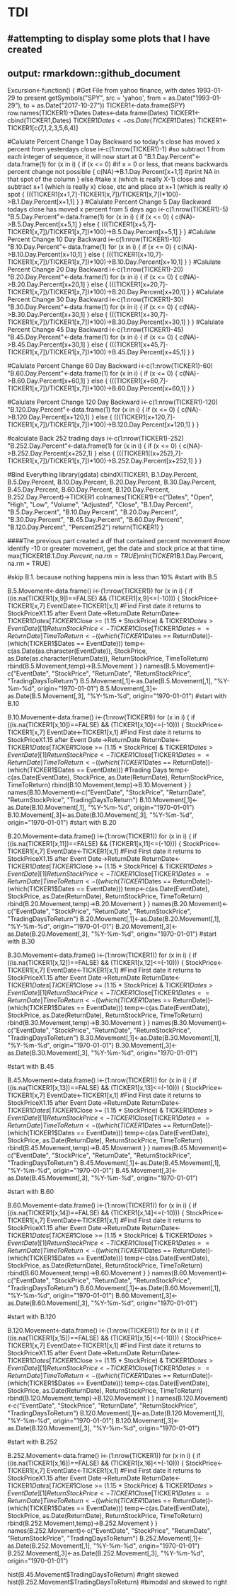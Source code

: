 # TDI
#attempting to display some plots that I have created
---------------
output: rmarkdown::github_document
-----------------
Excursion<-function()
{
  #Get File from yahoo finance, with dates 1993-01-29 to present
  getSymbols("SPY", src = 'yahoo', from = as.Date("1993-01-29"), to = as.Date("2017-10-27"))
  TICKER1<-data.frame(SPY)
  row.names(TICKER1)->Dates
  Dates<-data.frame(Dates)
  TICKER1<-cbind(TICKER1,Dates)
  TICKER1$Dates<-as.Date(TICKER1$Dates)
  TICKER1<-TICKER1[c(7,1,2,3,5,6,4)]
  
  #Calulate Percent Change 1 Day Backward so today's close has moved x percent from yesterdays close
  i<-c(1:nrow(TICKER1)-1) #so subtract 1 from each integer of sequence, it will now start at 0
  "B.1.Day.Percent"<-data.frame(1)
  for (x in i)
  {
    if (x <= 0) #if x = 0 or less, that means backwards percent change not possible
    {
      c(NA)->B.1.Day.Percent[x+1,1] #print NA in that spot of the column
    }
    else #take x (which is really X-1) close and subtract x+1 (which is really x) close, etc and place at x+1 (which is really x) spot
    {
      (((TICKER1[x+1,7]-TICKER1[x,7])/TICKER1[x,7])*100)->B.1.Day.Percent[x+1,1] 
    }
  }
  #Calulate Percent Change 5 Day Backward todays close has moved x percent from 5 days ago
  i<-c(1:nrow(TICKER1)-5)
  "B.5.Day.Percent"<-data.frame(1)
  for (x in i)
  {
    if (x <= 0)
    {
      c(NA)->B.5.Day.Percent[x+5,1] 
    }
    else
    {
      (((TICKER1[x+5,7]-TICKER1[x,7])/TICKER1[x,7])*100)->B.5.Day.Percent[x+5,1]
    }
  }
  #Calulate Percent Change 10 Day Backward
  i<-c(1:nrow(TICKER1)-10)
  "B.10.Day.Percent"<-data.frame(1)
  for (x in i)
  {
    if (x <= 0)
    {
      c(NA)->B.10.Day.Percent[x+10,1] 
    }
    else
    {
      (((TICKER1[x+10,7]-TICKER1[x,7])/TICKER1[x,7])*100)->B.10.Day.Percent[x+10,1]
    }
  }
  #Calulate Percent Change 20 Day Backward
  i<-c(1:nrow(TICKER1)-20) 
  "B.20.Day.Percent"<-data.frame(1)
  for (x in i)
  {
    if (x <= 0) 
    {
      c(NA)->B.20.Day.Percent[x+20,1] 
    }
    else
    {
      (((TICKER1[x+20,7]-TICKER1[x,7])/TICKER1[x,7])*100)->B.20.Day.Percent[x+20,1]
    }
  }
  #Calulate Percent Change 30 Day Backward
  i<-c(1:nrow(TICKER1)-30)
  "B.30.Day.Percent"<-data.frame(1)
  for (x in i)
  {
    if (x <= 0)
    {
      c(NA)->B.30.Day.Percent[x+30,1] 
    }
    else
    {
      (((TICKER1[x+30,7]-TICKER1[x,7])/TICKER1[x,7])*100)->B.30.Day.Percent[x+30,1]
    }
  }
  #Calulate Percent Change 45 Day Backward
  i<-c(1:nrow(TICKER1)-45)
  "B.45.Day.Percent"<-data.frame(1)
  for (x in i)
  {
    if (x <= 0)
    {
      c(NA)->B.45.Day.Percent[x+30,1] 
    }
    else
    {
      (((TICKER1[x+45,7]-TICKER1[x,7])/TICKER1[x,7])*100)->B.45.Day.Percent[x+45,1]
    }
  }
  
  #Calulate Percent Change 60 Day Backward
  i<-c(1:nrow(TICKER1)-60)
  "B.60.Day.Percent"<-data.frame(1)
  for (x in i)
  {
    if (x <= 0)
    {
      c(NA)->B.60.Day.Percent[x+60,1] 
    }
    else
    {
      (((TICKER1[x+60,7]-TICKER1[x,7])/TICKER1[x,7])*100)->B.60.Day.Percent[x+60,1]
    }
  }
  
  
  #Calulate Percent Change 120 Day Backward
  i<-c(1:nrow(TICKER1)-120)
  "B.120.Day.Percent"<-data.frame(1)
  for (x in i)
  {
    if (x <= 0)
    {
      c(NA)->B.120.Day.Percent[x+120,1] 
    }
    else
    {
      (((TICKER1[x+120,7]-TICKER1[x,7])/TICKER1[x,7])*100)->B.120.Day.Percent[x+120,1]
    }
  }
  
  #calculate Back 252 trading days
  i<-c(1:nrow(TICKER1)-252)
  "B.252.Day.Percent"<-data.frame(1)
  for (x in i)
  {
    if (x <= 0)
    {
      c(NA)->B.252.Day.Percent[x+252,1] 
    }
    else
    {
      (((TICKER1[(x+252),7]-TICKER1[x,7])/TICKER1[x,7])*100)->B.252.Day.Percent[x+252,1]
    }
  }
  
  #Bind Everything
  library(gdata)
  cbindX(TICKER1, B.1.Day.Percent, B.5.Day.Percent, B.10.Day.Percent, B.20.Day.Percent, B.30.Day.Percent, B.45.Day.Percent, B.60.Day.Percent, B.120.Day.Percent, B.252.Day.Percent)->TICKER1
  colnames(TICKER1)<-c("Dates", "Open", "High", "Low", "Volume", "Adjusted", "Close", "B.1.Day.Percent", "B.5.Day.Percent", "B.10.Day.Percent", "B.20.Day.Percent", "B.30.Day.Percent", "B.45.Day.Percent", "B.60.Day.Percent", "B.120.Day.Percent", "Percent252")
  return(TICKER1)
}

####The previous part created a df that contained percent movement
#now identify -10 or greater movement, get the date and stock price at that time,
max(TICKER1$B.1.Day.Percent, na.rm = TRUE)
min(TICKER1$B.1.Day.Percent, na.rm = TRUE)

#skip B.1. because nothing happens min is less than 10%
#start with B.5

B.5.Movement<-data.frame()
i<-(1:nrow(TICKER1))
for (x in i)
{
  if ((is.na(TICKER1[x,9])==FALSE) && (TICKER1[x,9]<=(-10)))
    {
      StockPrice<-TICKER1[x,7]
      EventDate<-TICKER1[x,1]
      #Find First date it returns to StockPriceX1.15  after Event Date->ReturnDate
      ReturnDate<-TICKER1$Dates[TICKER1$Close >= (1.15 * StockPrice) & TICKER1$Dates > EventDate] [1]
      ReturnStockPrice<-TICKER1$Close[TICKER1$Dates == ReturnDate]
      TimeToReturn<-((which(TICKER1$Dates == ReturnDate))-(which(TICKER1$Dates == EventDate)))
      temp<-c(as.Date(as.character(EventDate)), StockPrice, as.Date(as.character(ReturnDate)), ReturnStockPrice, TimeToReturn)
      rbind(B.5.Movement,temp)->B.5.Movement
    }
}
names(B.5.Movement)<-c("EventDate", "StockPrice", "ReturnDate", "ReturnStockPrice", "TradingDaysToReturn")
B.5.Movement[,1]<-as.Date(B.5.Movement[,1], "%Y-%m-%d", origin="1970-01-01")
B.5.Movement[,3]<-as.Date(B.5.Movement[,3], "%Y-%m-%d", origin="1970-01-01")
#start with B.10

B.10.Movement<-data.frame()
i<-(1:nrow(TICKER1))
for (x in i)
{
  if ((is.na(TICKER1[x,10])==FALSE) && (TICKER1[x,10]<=(-10)))
  {
    StockPrice<-TICKER1[x,7]
    EventDate<-TICKER1[x,1]
    #Find First date it returns to StockPriceX1.15  after Event Date->ReturnDate
    ReturnDate<-TICKER1$Dates[TICKER1$Close >= (1.15 * StockPrice) & TICKER1$Dates > EventDate] [1]
    ReturnStockPrice<-TICKER1$Close[TICKER1$Dates == ReturnDate]
    TimeToReturn<-((which(TICKER1$Dates == ReturnDate))-(which(TICKER1$Dates == EventDate))) #Trading Days
    temp<-c(as.Date(EventDate), StockPrice, as.Date(ReturnDate), ReturnStockPrice, TimeToReturn)
    rbind(B.10.Movement,temp)->B.10.Movement
  }
}
names(B.10.Movement)<-c("EventDate", "StockPrice", "ReturnDate", "ReturnStockPrice", "TradingDaysToReturn")
B.10.Movement[,1]<-as.Date(B.10.Movement[,1], "%Y-%m-%d", origin="1970-01-01")
B.10.Movement[,3]<-as.Date(B.10.Movement[,3], "%Y-%m-%d", origin="1970-01-01")
#start with B.20

B.20.Movement<-data.frame()
i<-(1:nrow(TICKER1))
for (x in i)
{
  if ((is.na(TICKER1[x,11])==FALSE) && (TICKER1[x,11]<=(-10)))
  {
    StockPrice<-TICKER1[x,7]
    EventDate<-TICKER1[x,1]
    #Find First date it returns to StockPriceX1.15  after Event Date->ReturnDate
    ReturnDate<-TICKER1$Dates[TICKER1$Close >= (1.15 * StockPrice) & TICKER1$Dates > EventDate] [1]
    ReturnStockPrice<-TICKER1$Close[TICKER1$Dates == ReturnDate]
    TimeToReturn<-((which(TICKER1$Dates == ReturnDate))-(which(TICKER1$Dates == EventDate)))
    temp<-c(as.Date(EventDate), StockPrice, as.Date(ReturnDate), ReturnStockPrice, TimeToReturn)
    rbind(B.20.Movement,temp)->B.20.Movement
  }
}
names(B.20.Movement)<-c("EventDate", "StockPrice", "ReturnDate", "ReturnStockPrice", "TradingDaysToReturn")
B.20.Movement[,1]<-as.Date(B.20.Movement[,1], "%Y-%m-%d", origin="1970-01-01")
B.20.Movement[,3]<-as.Date(B.20.Movement[,3], "%Y-%m-%d", origin="1970-01-01")
#start with B.30

B.30.Movement<-data.frame()
i<-(1:nrow(TICKER1))
for (x in i)
{
  if ((is.na(TICKER1[x,12])==FALSE) && (TICKER1[x,12]<=(-10)))
  {
    StockPrice<-TICKER1[x,7]
    EventDate<-TICKER1[x,1]
    #Find First date it returns to StockPriceX1.15  after Event Date->ReturnDate
    ReturnDate<-TICKER1$Dates[TICKER1$Close >= (1.15 * StockPrice) & TICKER1$Dates > EventDate] [1]
    ReturnStockPrice<-TICKER1$Close[TICKER1$Dates == ReturnDate]
    TimeToReturn<-((which(TICKER1$Dates == ReturnDate))-(which(TICKER1$Dates == EventDate)))
    temp<-c(as.Date(EventDate), StockPrice, as.Date(ReturnDate), ReturnStockPrice, TimeToReturn)
    rbind(B.30.Movement,temp)->B.30.Movement
  }
}
names(B.30.Movement)<-c("EventDate", "StockPrice", "ReturnDate", "ReturnStockPrice", "TradingDaysToReturn")
B.30.Movement[,1]<-as.Date(B.30.Movement[,1], "%Y-%m-%d", origin="1970-01-01")
B.30.Movement[,3]<-as.Date(B.30.Movement[,3], "%Y-%m-%d", origin="1970-01-01")


#start with B.45

B.45.Movement<-data.frame()
i<-(1:nrow(TICKER1))
for (x in i)
{
  if ((is.na(TICKER1[x,13])==FALSE) && (TICKER1[x,13]<=(-10)))
  {
    StockPrice<-TICKER1[x,7]
    EventDate<-TICKER1[x,1]
    #Find First date it returns to StockPriceX1.15  after Event Date->ReturnDate
    ReturnDate<-TICKER1$Dates[TICKER1$Close >= (1.15 * StockPrice) & TICKER1$Dates > EventDate] [1]
    ReturnStockPrice<-TICKER1$Close[TICKER1$Dates == ReturnDate]
    TimeToReturn<-((which(TICKER1$Dates == ReturnDate))-(which(TICKER1$Dates == EventDate)))
    temp<-c(as.Date(EventDate), StockPrice, as.Date(ReturnDate), ReturnStockPrice, TimeToReturn)
    rbind(B.45.Movement,temp)->B.45.Movement
  }
}
names(B.45.Movement)<-c("EventDate", "StockPrice", "ReturnDate", "ReturnStockPrice", "TradingDaysToReturn")
B.45.Movement[,1]<-as.Date(B.45.Movement[,1], "%Y-%m-%d", origin="1970-01-01")
B.45.Movement[,3]<-as.Date(B.45.Movement[,3], "%Y-%m-%d", origin="1970-01-01")

#start with B.60

B.60.Movement<-data.frame()
i<-(1:nrow(TICKER1))
for (x in i)
{
  if ((is.na(TICKER1[x,14])==FALSE) && (TICKER1[x,14]<=(-10)))
  {
    StockPrice<-TICKER1[x,7]
    EventDate<-TICKER1[x,1]
    #Find First date it returns to StockPriceX1.15  after Event Date->ReturnDate
    ReturnDate<-TICKER1$Dates[TICKER1$Close >= (1.15 * StockPrice) & TICKER1$Dates > EventDate] [1]
    ReturnStockPrice<-TICKER1$Close[TICKER1$Dates == ReturnDate]
    TimeToReturn<-((which(TICKER1$Dates == ReturnDate))-(which(TICKER1$Dates == EventDate)))
    temp<-c(as.Date(EventDate), StockPrice, as.Date(ReturnDate), ReturnStockPrice, TimeToReturn)
    rbind(B.60.Movement,temp)->B.60.Movement
  }
}
names(B.60.Movement)<-c("EventDate", "StockPrice", "ReturnDate", "ReturnStockPrice", "TradingDaysToReturn")
B.60.Movement[,1]<-as.Date(B.60.Movement[,1], "%Y-%m-%d", origin="1970-01-01")
B.60.Movement[,3]<-as.Date(B.60.Movement[,3], "%Y-%m-%d", origin="1970-01-01")

#start with B.120

B.120.Movement<-data.frame()
i<-(1:nrow(TICKER1))
for (x in i)
{
  if ((is.na(TICKER1[x,15])==FALSE) && (TICKER1[x,15]<=(-10)))
  {
    StockPrice<-TICKER1[x,7]
    EventDate<-TICKER1[x,1]
    #Find First date it returns to StockPriceX1.15  after Event Date->ReturnDate
    ReturnDate<-TICKER1$Dates[TICKER1$Close >= (1.15 * StockPrice) & TICKER1$Dates > EventDate] [1]
    ReturnStockPrice<-TICKER1$Close[TICKER1$Dates == ReturnDate]
    TimeToReturn<-((which(TICKER1$Dates == ReturnDate))-(which(TICKER1$Dates == EventDate)))
    temp<-c(as.Date(EventDate), StockPrice, as.Date(ReturnDate), ReturnStockPrice, TimeToReturn)
    rbind(B.120.Movement,temp)->B.120.Movement
  }
}
names(B.120.Movement)<-c("EventDate", "StockPrice", "ReturnDate", "ReturnStockPrice", "TradingDaysToReturn")
B.120.Movement[,1]<-as.Date(B.120.Movement[,1], "%Y-%m-%d", origin="1970-01-01")
B.120.Movement[,3]<-as.Date(B.120.Movement[,3], "%Y-%m-%d", origin="1970-01-01")

#start with B.252

B.252.Movement<-data.frame()
i<-(1:nrow(TICKER1))
for (x in i)
{
  if ((is.na(TICKER1[x,16])==FALSE) && (TICKER1[x,16]<=(-10)))
  {
    StockPrice<-TICKER1[x,7]
    EventDate<-TICKER1[x,1]
    #Find First date it returns to StockPriceX1.15  after Event Date->ReturnDate
    ReturnDate<-TICKER1$Dates[TICKER1$Close >= (1.15 * StockPrice) & TICKER1$Dates > EventDate] [1]
    ReturnStockPrice<-TICKER1$Close[TICKER1$Dates == ReturnDate]
    TimeToReturn<-((which(TICKER1$Dates == ReturnDate))-(which(TICKER1$Dates == EventDate)))
    temp<-c(as.Date(EventDate), StockPrice, as.Date(ReturnDate), ReturnStockPrice, TimeToReturn)
    rbind(B.252.Movement,temp)->B.252.Movement
  }
}
names(B.252.Movement)<-c("EventDate", "StockPrice", "ReturnDate", "ReturnStockPrice", "TradingDaysToReturn")
B.252.Movement[,1]<-as.Date(B.252.Movement[,1], "%Y-%m-%d", origin="1970-01-01")
B.252.Movement[,3]<-as.Date(B.252.Movement[,3], "%Y-%m-%d", origin="1970-01-01")

hist(B.45.Movement$TradingDaysToReturn) #right skewed
 hist(B.252.Movement$TradingDaysToReturn) #bimodal and skewed to right 
